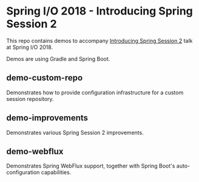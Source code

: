 # Spring I/O 2018 - Introducing Spring Session 2

This repo contains demos to accompany [Introducing Spring Session 2](https://2018.springio.net/sessions/introducing-spring-session-2) talk at Spring I/O 2018.

Demos are using Gradle and Spring Boot.

## demo-custom-repo

Demonstrates how to provide configuration infrastructure for a custom session repository.

## demo-improvements

Demonstrates various Spring Session 2 improvements.

## demo-webflux

Demonstrates Spring WebFlux support, together with Spring Boot's auto-configuration capabilities.
